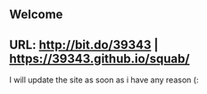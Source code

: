 ## Welcome
## URL: http://bit.do/39343 | https://39343.github.io/squab/

I will update the site as soon as i have any reason (:


